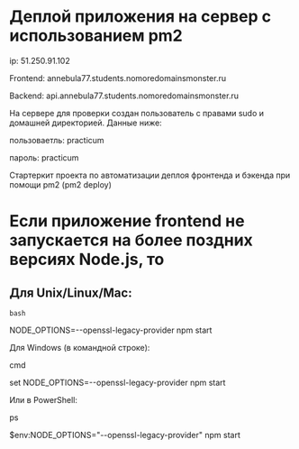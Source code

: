 # Деплой приложения на сервер с использованием pm2

ip: 51.250.91.102

Frontend: annebula77.students.nomoredomainsmonster.ru

Backend: api.annebula77.students.nomoredomainsmonster.ru

На сервере для проверки создан пользователь с правами sudo и домашней директорией. Данные ниже:

пользоваетль: practicum

пароль: practicum

Стартеркит проекта по автоматизации деплоя фронтенда и бэкенда при помощи pm2 (pm2 deploy)

# Если приложение frontend не запускается на более поздних версиях Node.js, то

## Для Unix/Linux/Mac:

    bash

NODE_OPTIONS=--openssl-legacy-provider npm start

Для Windows (в командной строке):

cmd

set NODE_OPTIONS=--openssl-legacy-provider
npm start

Или в PowerShell:

ps

\$env:NODE_OPTIONS="--openssl-legacy-provider"
npm start
